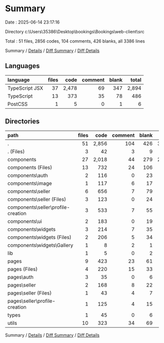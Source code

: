 # Summary

Date : 2025-06-14 23:17:16

Directory c:\\Users\\35386\\Desktop\\bookings\\Bookings\\web-client\\src

Total : 51 files,  2856 codes, 104 comments, 426 blanks, all 3386 lines

Summary / [Details](details.md) / [Diff Summary](diff.md) / [Diff Details](diff-details.md)

## Languages
| language | files | code | comment | blank | total |
| :--- | ---: | ---: | ---: | ---: | ---: |
| TypeScript JSX | 37 | 2,478 | 69 | 347 | 2,894 |
| TypeScript | 13 | 373 | 35 | 78 | 486 |
| PostCSS | 1 | 5 | 0 | 1 | 6 |

## Directories
| path | files | code | comment | blank | total |
| :--- | ---: | ---: | ---: | ---: | ---: |
| . | 51 | 2,856 | 104 | 426 | 3,386 |
| . (Files) | 3 | 42 | 3 | 9 | 54 |
| components | 27 | 2,018 | 44 | 279 | 2,341 |
| components (Files) | 13 | 732 | 24 | 106 | 862 |
| components\\auth | 2 | 116 | 0 | 23 | 139 |
| components\\image | 1 | 117 | 6 | 17 | 140 |
| components\\seller | 6 | 656 | 7 | 79 | 742 |
| components\\seller (Files) | 3 | 123 | 0 | 24 | 147 |
| components\\seller\\profile-creation | 3 | 533 | 7 | 55 | 595 |
| components\\ui | 2 | 183 | 0 | 19 | 202 |
| components\\widgets | 3 | 214 | 7 | 35 | 256 |
| components\\widgets (Files) | 2 | 206 | 5 | 34 | 245 |
| components\\widgets\\Gallery | 1 | 8 | 2 | 1 | 11 |
| lib | 1 | 5 | 0 | 2 | 7 |
| pages | 9 | 423 | 23 | 61 | 507 |
| pages (Files) | 4 | 220 | 15 | 33 | 268 |
| pages\\auth | 3 | 35 | 0 | 6 | 41 |
| pages\\seller | 2 | 168 | 8 | 22 | 198 |
| pages\\seller (Files) | 1 | 43 | 4 | 7 | 54 |
| pages\\seller\\profile-creation | 1 | 125 | 4 | 15 | 144 |
| types | 1 | 45 | 0 | 6 | 51 |
| utils | 10 | 323 | 34 | 69 | 426 |

Summary / [Details](details.md) / [Diff Summary](diff.md) / [Diff Details](diff-details.md)